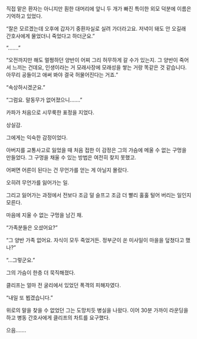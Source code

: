 직접 맡은 환자는 아니지만 훤한 대머리에 앞니 두 개가 빠진 특이한 외모 덕분에 이름은 기억하고 있었다.

“잘은 모르겠는데 오후에 갑자기 중환자실로 실려 가더라고요. 저녁이 돼도 안 오길래 간호사에게 물었더니 죽었다고 하더군요.”

“…….”

“오전까지만 해도 멀쩡하던 양반이 어찌 그리 허무하게 갈 수가 있는지. 그 양반이 죽어서 느끼는 건데요, 인생이라는 거 모래사장에 모래성을 쌓는 거랑 똑같은 것 같습니다. 아무리 공들이고 애써 봐야 결국 허물어진다는 거죠.”

“속상하시겠군요.”

“그럼요. 말동무가 없어졌으니…….”

카파가 처음으로 시무룩한 표정을 지었다.

상실감.

그에게는 익숙한 감정이었다.

아버지를 교통사고로 잃었을 때 처음 접한 이 감정은 그의 가슴에 메울 수 없는 구멍을 만들었다. 그 구멍을 채울 수 있는 방법은 여전히 찾지 못했고.

어쩌면 어른이 된다는 건 무언가를 얻는 게 아닐지 몰랐다.

오히려 무언가를 잃어가는 일.

그리고 잃어가는 과정에서 전보다 조금 덜 슬프고 조금 더 빨리 훌훌 털어 버리는 일인지 모른다.

마음에 지울 수 없는 구멍을 남긴 채.

“가족분들은 오셨어요?”

“그 양반 가족 없어요. 자식이 모두 죽었거든. 정부군이 쏜 미사일이 마을을 덮쳤다고 했나?”

“…그렇군요.”

그의 가슴이 한층 더 묵직해졌다.

클리프는 얼마 전 굴리에서 있었던 폭격의 피해자였다.

“내일 또 뵙겠습니다.”

위로의 말을 찾을 수 없었던 그는 도망치듯 병실을 나왔다. 이어 30분 가까이 라운딩을 하고 병동 간호사에게 클리프의 차트를 요구했다.

으음…….